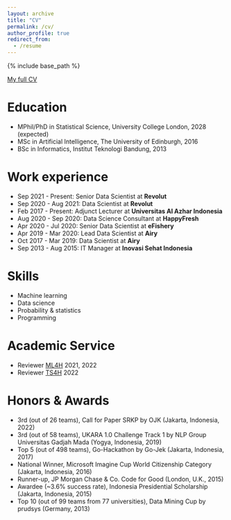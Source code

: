 ```yaml
---
layout: archive
title: "CV"
permalink: /cv/
author_profile: true
redirect_from:
  - /resume
---
```


{% include base_path %}

[My full CV](/files/Resume.pdf)

Education
======
* MPhil/PhD in Statistical Science, University College London, 2028 (expected)
* MSc in Artificial Intelligence, The University of Edinburgh, 2016
* BSc in Informatics, Institut Teknologi Bandung, 2013

Work experience
======
* Sep 2021 - Present: Senior Data Scientist at **Revolut**
* Sep 2020 - Aug 2021: Data Scientist at **Revolut**
* Feb 2017 - Present: Adjunct Lecturer at **Universitas Al Azhar Indonesia**
* Aug 2020 - Sep 2020: Data Science Consultant at **HappyFresh**
* Apr 2020 - Jul 2020: Senior Data Scientist at **eFishery**
* Apr 2019 - Mar 2020: Lead Data Scientist at **Airy**
* Oct 2017 - Mar 2019: Data Scientist at **Airy**
* Sep 2013 - Aug 2015: IT Manager at **Inovasi Sehat Indonesia**
  
Skills
======
* Machine learning
* Data science
* Probability & statistics
* Programming

Academic Service
======
* Reviewer [ML4H](https://ml4health.github.io) 2021, 2022
* Reviewer [TS4H](https://timeseriesforhealth.github.io/) 2022

Honors & Awards
======
* 3rd (out of 26 teams), Call for Paper SRKP by OJK (Jakarta, Indonesia, 2022)
* 3rd (out of 58 teams), UKARA 1.0 Challenge Track 1 by NLP Group Universitas Gadjah Mada (Yogya, Indonesia, 2019)
* Top 5 (out of 498 teams), Go-Hackathon by Go-Jek (Jakarta, Indonesia, 2017)
* National Winner, Microsoft Imagine Cup World Citizenship Category (Jakarta, Indonesia, 2016)
* Runner-up, JP Morgan Chase & Co. Code for Good (London, U.K., 2015)
* Awardee (~3.6% success rate), Indonesia Presidential Scholarship (Jakarta, Indonesia, 2015)
* Top 10 (out of 99 teams from 77 universities), Data Mining Cup by prudsys (Germany, 2013)